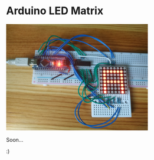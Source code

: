 <!--
Created by Its-Just-Nans - https://github.com/Its-Just-Nans
Copyright Its-Just-Nans
--->

<style>
[alt="Project at start"]{
    width: 40vw;
}
</style>

# Arduino LED Matrix

![Project at start](./data/arduino/arduino-raw-matrix.jpg)

Soon...

:)
